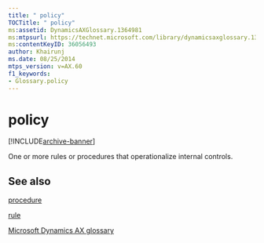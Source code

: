 ```yaml
---
title: " policy"
TOCTitle: " policy"
ms:assetid: DynamicsAXGlossary.1364981
ms:mtpsurl: https://technet.microsoft.com/library/dynamicsaxglossary.1364981(v=AX.60)
ms:contentKeyID: 36056493
author: Khairunj
ms.date: 08/25/2014
mtps_version: v=AX.60
f1_keywords:
- Glossary.policy
---
```


# policy


[!INCLUDE[archive-banner](includes/archive-banner.md)]

One or more rules or procedures that operationalize internal controls.

## See also

[procedure](procedure.md)

[rule](rule.md)

[Microsoft Dynamics AX glossary](glossary/microsoft-dynamics-ax-glossary.md)

  


